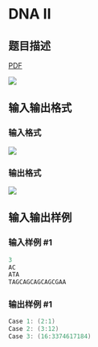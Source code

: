 # DNA II

## 题目描述

[problemUrl]: https://uva.onlinejudge.org/index.php?option=com_onlinejudge&Itemid=8&category=229&page=show_problem&problem=3113

[PDF](https://uva.onlinejudge.org/external/119/p11962.pdf)

![](https://cdn.luogu.com.cn/upload/vjudge_pic/UVA11962/d355f6fe75635618b1977d96af223108fffaa77d.png)

## 输入输出格式

### 输入格式

![](https://cdn.luogu.com.cn/upload/vjudge_pic/UVA11962/bd541fedfae28b6b38ab5d1fa8ca489722f6b2ed.png)

### 输出格式

![](https://cdn.luogu.com.cn/upload/vjudge_pic/UVA11962/d2b7e0dda1ce2c9aab926a8b88336af3c3cbbff4.png)

## 输入输出样例

### 输入样例 #1

```cpp
3
AC
ATA
TAGCAGCAGCAGCGAA
```


### 输出样例 #1

```cpp
Case 1: (2:1)
Case 2: (3:12)
Case 3: (16:3374617184)
```



